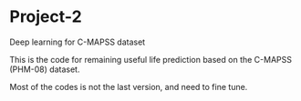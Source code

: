# Project-2
Deep learning for C-MAPSS dataset

This is the code for remaining useful life prediction based on the C-MAPSS (PHM-08) dataset.

Most of the codes is not the last version, and need to fine tune.
